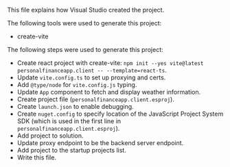 This file explains how Visual Studio created the project.

The following tools were used to generate this project:
- create-vite

The following steps were used to generate this project:
- Create react project with create-vite: `npm init --yes vite@latest personalfinanceapp.client -- --template=react-ts`.
- Update `vite.config.ts` to set up proxying and certs.
- Add `@type/node` for `vite.config.js` typing.
- Update `App` component to fetch and display weather information.
- Create project file (`personalfinanceapp.client.esproj`).
- Create `launch.json` to enable debugging.
- Create `nuget.config` to specify location of the JavaScript Project System SDK (which is used in the first line in `personalfinanceapp.client.esproj`).
- Add project to solution.
- Update proxy endpoint to be the backend server endpoint.
- Add project to the startup projects list.
- Write this file.

